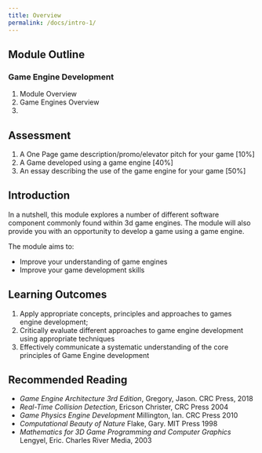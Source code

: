 ```yaml
---
title: Overview
permalink: /docs/intro-1/
---
```


## Module Outline  

### Game Engine Development

1. Module Overview
2. Game Engines Overview
3. 
  

## Assessment

1. A One Page game description/promo/elevator pitch for your game [10%]
2. A Game developed using a game engine [40%]
3. An essay describing the use of the game engine for your game [50%]


## Introduction

In a nutshell, this module explores a number of different software component commonly found within 3d game engines. The module will also provide you with an opportunity to develop a game using a game engine.   

The module aims to:
* Improve your understanding of game engines
* Improve your game development skills

## Learning Outcomes

1. Apply appropriate concepts, principles and approaches to games engine development;
2. Critically evaluate different approaches to game engine development using appropriate techniques
3. Effectively communicate a systematic understanding of the core principles of Game Engine development

## Recommended Reading

* *Game Engine Architecture 3rd Edition*,  Gregory, Jason. CRC Press, 2018
* *Real-Time Collision Detection*, Ericson Christer, CRC Press 2004
* *Game Physics Engine Development* Millington, Ian. CRC Press 2010
* *Computational Beauty of Nature* Flake, Gary. MIT Press 1998
* *Mathematics for 3D Game Programming and Computer Graphics* Lengyel, Eric. Charles River Media, 2003




